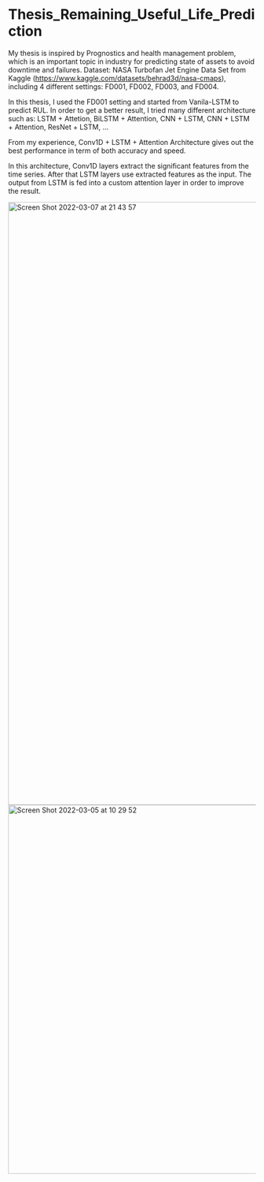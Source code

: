 # Thesis_Remaining_Useful_Life_Prediction
My thesis is inspired by Prognostics and health management problem, which is an important topic in industry for predicting state of assets to avoid downtime and failures.
Dataset: NASA Turbofan Jet Engine Data Set from Kaggle (https://www.kaggle.com/datasets/behrad3d/nasa-cmaps), including 4 different settings: FD001, FD002, FD003, and FD004.

In this thesis, I used the FD001 setting and started from Vanila-LSTM to predict RUL. In order to get a better result, I tried many different architecture such as: LSTM + Attetion, BiLSTM + Attention, CNN + LSTM, CNN + LSTM + Attention, ResNet + LSTM, ...

From my experience, Conv1D + LSTM + Attention Architecture gives out the best performance in term of both accuracy and speed.

In this architecture, Conv1D layers extract the significant features from the time series. After that LSTM layers use extracted features as the input. The output from LSTM is fed into a custom attention layer in order to improve the result. 

<img width="1224" alt="Screen Shot 2022-03-07 at 21 43 57" src="https://user-images.githubusercontent.com/50269219/163381841-19865bdf-590f-46ef-bf30-3bd6acd46b32.png">

<img width="749" alt="Screen Shot 2022-03-05 at 10 29 52" src="https://user-images.githubusercontent.com/50269219/163381852-a21b3ad9-2df8-4b4c-9b3a-2217c20b59cf.png">

